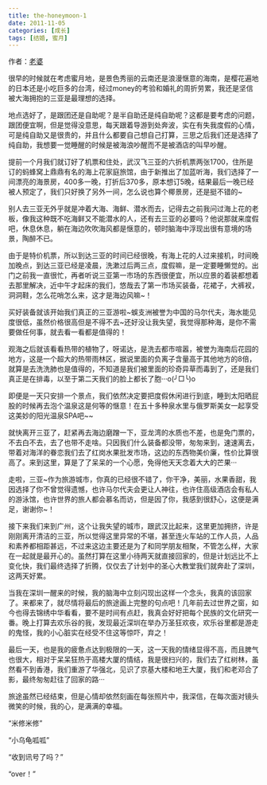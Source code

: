 ```yaml
---
title: the-honeymoon-1
date: 2011-11-05
categories: [成长]
tags: [结婚, 蜜月]
---
```


作者：[老婆](http://han.fwhyy.com/)

很早的时候就在考虑蜜月地，是景色秀丽的云南还是浪漫惬意的海南，是樱花遍地的日本还是小吃巨多的台湾，经过money的考验和婚礼的周折劳累，我还是坚信被大海拥抱的三亚是最理想的选择。

地点选好了，是跟团还是自助呢？是半自助还是纯自助呢？这都是要考虑的问题，跟团便宜啊，但是觉得没意思，每天跟着导游到处奔波，实在有失我度假的心情，可是纯自助又是很贵的，并且什么都要自己想自己打算，三思之后我们还是选择了纯自助，我想要一觉睡醒的时候是被海浪吵醒而不是被酒店的叫早吵醒。

提前一个月我们就订好了机票和住处，武汉飞三亚的六折机票两张1700，住所是订的蚂蜂窝上鼎鼎有名的海上花家庭旅馆，由于新推出了加蓝听海，我们选择了一间漂亮的海景房，400多一晚，打折后370多，原本想订5晚，结果最后一晚已经被人预定了，我们只好换了另外一间，怎么说也算个椰景房，还是挺不错的~

别人去三亚无外乎就是冲着大海、海鲜、潜水而去，记得去之前我问过海上花的老板，像我这种既不吃海鲜又不能潜水的人，还有去三亚的必要吗？他说那就来度假吧，休息休息，躺在海边吹吹海风都是惬意的，顿时脑海中浮现出很有意境的场景，陶醉不已。

由于是特价机票，所以到达三亚的时间已经很晚，有海上花的人过来接机，时间晚加晚点，到达三亚已经是凌晨，洗漱过后两三点，度假嘛，是一定要睡懒觉的。出门之前我一直很忙，再者听说三亚第一市场的东西很便宜，所以应景的着装都想着去那里解决，近中午才起床的我们，悠哉去了第一市场买装备，花裙子，大裤衩，洞洞鞋，怎么花哨怎么来，这才是海边风嘛~！

买好装备就该开始我们真正的三亚游啦~蜈支洲被誉为中国的马尔代夫，海水能见度很低，虽然价格很高但是不得不去~还好没让我失望，我觉得那种海，是你不需要做任何事，就去看一看都是值得的！

观海之后就该看看热带的植物了，呀诺达，是洗去都市喧嚣，被誉为海南后花园的地方，这是一个超大的热带雨林区，据说里面的负离子含量高于其他地方的8倍，就算是去洗洗肺也是值得的，不知道是我们被里面的珍奇异草而毒到了，还是我们真正是在排毒，以至于第二天我们的脸上都长了胞···o(╯□╰)o

即便是一天只安排一个景点，我们依然决定要把度假休闲进行到底，睡到太阳晒屁股的时候再去泡个温泉这是何等的惬意！在五十多种泉水里与俄罗斯美女一起享受这美妙的阳光温泉SPA吧~~

就快离开三亚了，赶紧再去海边磨蹭一下，亚龙湾的水质也不差，也是免门票的，不去白不去，去了也带不走啥。只因我们什么装备都没带，匆匆来到，速速离去，带着对海洋的眷恋我们去了红岗水果批发市场，这边的东西物美价廉，性价比算很高了。来到这里，算是了了呆呆的一个心愿，免得他天天念着大大的芒果···

走啦，三亚~作为旅游城市，你真的已经很不错了，你干净，美丽，水果香甜，我因选择了你不曾觉得遗憾，也许马尔代夫会更让人神往，也许住高级酒店会有私人的游泳馆，也许世界的旅人都会慕名而访，但是因了你，我感到很舒心，这便是满足，谢谢你~！

接下来我们来到广州，这个让我失望的城市，跟武汉比起来，这里更加拥挤，许是刚刚离开清洁的三亚，所以觉得这里异常的不堪，甚至连火车站的工作人员，人品和素养都相距甚远，不过来这边主要还是为了和同学朋友相聚，不管怎么样，大家在一起就是最开心的。虽然打算在这里小待两天就直接回家的，但是计划远比不上变化快，我们最终选择了折腾，仅仅去了计划中的圣心大教堂我们就奔赴了深圳，这两天好累。

当我在深圳一醒来的时候，我的脑海中立刻闪现出这样一个念头，我真的该回家了。来都来了，就尽情将最后的旅途画上完整的句点吧！几年前去过世界之窗，如今也得去锦绣中华看看，要不是时间有点赶，我真会好好把每个民族的文化研究一番。晚上打算去欢乐谷的我，发现最近深圳在举办万圣狂欢夜，欢乐谷里都是游走的鬼怪，我的小心脏实在经受不住这等惊吓，弃之！

最后一天，也是我的疲惫点达到极限的一天，这一天我的情绪显得不高，而且脾气也很大，相对于呆呆狂热于高楼大厦的情结，我是很扫兴的，我们去了红树林，虽然看不到香港，我们重游了华强北，见识了京基大楼和地王大厦，我们和老邓合了影，最终匆匆赶往了回家的路···

旅途虽然已经结束，但是心情却依然刻画在每张照片中，我深信，在每次面对镜头微笑的时候，我的心，是满满的幸福。

“米修米修”

“小乌龟呱呱”

“收到讯号了吗？”

“over！”

